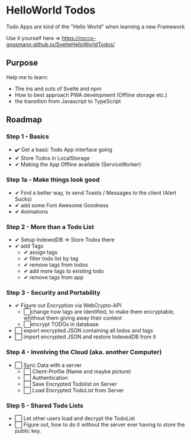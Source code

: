# HelloWorld Todos

Todo Apps are kind of the "Hello World" when learning a new Framework

Use it yourself here => https://rocco-gossmann.github.io/SvelteHelloWorldTodos/
## Purpose
Help me to learn:
- The ins and outs of Svelte and npm
- How to best approach PWA development (Offline storage etc.)
- the transition from Javascript to TypeScript

## Roadmap
### Step 1 - Basics
- ✔️ Get a basic Todo App interface going
- ✔ Store Todos in LocalStorage
- ✔ Making the App Offline available (ServiceWorker)

### Step 1a - Make things look good
- ️✔ Find a better way, to send Toasts / Messages to the client (Alert Sucks)
- ✔ add some Font Awesome Goodness
- ✔ Animations

### Step 2 - More than a Todo List
- ✔ Setup IndexedDB => Store Todos there
- ✔ add Tags
  - ✔ assign tags 
  - ✔ filter todo list by tag
  - ✔ remove tags from todos
  - ✔ add more tags to existing todo
  - ✔ remove tags from app


### Step 3 - Security and Portability
- ✔ Figure out Encryption via WebCrypto-API
  - ⬜change how tags are identified, to make them encryptable, whithout them giving away their content
  - ⬜encrypt TODOs in database
- ⬜ export encrypted JSON containing all todos and tags 
- ⬜ import encrypted JSON and restore IndexedDB from it

### Step 4 - Involving the Cloud (aka. another Computer)
- ⬜ Sync Data with a server
  - ⬜ Client-Profile (Name and maybe picture)
  - ⬜ Authentication 
  - ⬜ Save Encrypted Todolist on Server
  - ⬜ Load Encrypted TodoList from Server

### Step 5 - Shared Todo Lists
- ⬜ Let other users load and decrypt the TodoList 
- ⬜ Figure out, how to do it without the server ever having to store the public key.
